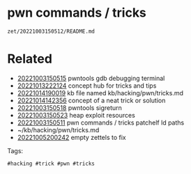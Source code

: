 # pwn commands / tricks

` zet/20221003150512/README.md `

# Related

- [20221003150515](/zet/20221003150515/README.md) pwntools gdb debugging terminal
- [20221013222124](/zet/20221013222124/README.md) concept hub for tricks and tips
- [20221014190019](/zet/20221014190019/README.md) kb file named kb/hacking/pwn/tricks.md
- [20221014142356](/zet/20221014142356/README.md) concept of a neat trick or solution
- [20221003150518](/zet/20221003150518/README.md) pwntools sigreturn
- [20221003150523](/zet/20221003150523/README.md) heap exploit resources
- [20221003150511](/zet/20221003150511/README.md) pwn commands / tricks patchelf ld paths
- ~/kb/hacking/pwn/tricks.md
- [20221005200242](/zet/20221005200242/README.md) empty zettels to fix

Tags:

    #hacking #trick #pwn #tricks 
